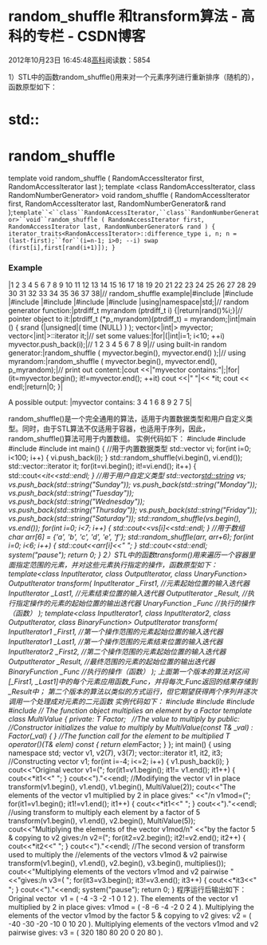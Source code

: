 
# random_shuffle 和transform算法 - 高科的专栏 - CSDN博客

2012年10月23日 16:45:48[高科](https://me.csdn.net/pbymw8iwm)阅读数：5854


1）STL中的函数random_shuffle()用来对一个元素序列进行重新排序（随机的），函数原型如下：

# std::
# random_shuffle
template <class RandomAccessIterator>
  void random_shuffle ( RandomAccessIterator first, RandomAccessIterator last );
    template <class RandomAccessIterator, class RandomNumberGenerator>
  void random_shuffle ( RandomAccessIterator first, RandomAccessIterator last,
                        RandomNumberGenerator& rand );`template``<``class``RandomAccessIterator,``class``RandomNumberGenerator>``void``random_shuffle ( RandomAccessIterator first, RandomAccessIterator last,
                        RandomNumberGenerator& rand )
{
  iterator_traits<RandomAccessIterator>::difference_type i, n;
  n = (last-first);``for``(i=n-1; i>0; --i) swap (first[i],first[rand(i+1)]);
}`
### Example
|1
2
3
4
5
6
7
8
9
10
11
12
13
14
15
16
17
18
19
20
21
22
23
24
25
26
27
28
29
30
31
32
33
34
35
36
37
38|// random_shuffle example|\#include <iostream>|\#include <algorithm>|\#include <functional>|\#include <vector>|\#include <ctime>|\#include <cstdlib>|using|namespace|std;|// random generator function:|ptrdiff_t myrandom (ptrdiff_t i) {|return|rand()%i;}|// pointer object to it:|ptrdiff_t (*p_myrandom)(ptrdiff_t) = myrandom;|int|main () {
  srand (|unsigned|( time (NULL) ) );
  vector<|int|> myvector;
  vector<|int|>::iterator it;|// set some values:|for|(|int|i=1; i<10; ++i) myvector.push_back(i);|// 1 2 3 4 5 6 7 8 9|// using built-in random generator:|random_shuffle ( myvector.begin(), myvector.end() );|// using myrandom:|random_shuffle ( myvector.begin(), myvector.end(), p_myrandom);|// print out content:|cout <<|"myvector contains:"|;|for|(it=myvector.begin(); it!=myvector.end(); ++it)
    cout <<|" "|<< *it;
  cout << endl;|return|0;
}|

A possible output:
|myvector contains: 3 4 1 6 8 9 2 7 5|


random_shuffle()是一个完全通用的算法，适用于内置数据类型和用户自定义类型。同时，由于STL算法不仅适用于容器，也适用于序列，因此，random_shuffle()算法可用于内置数组。
实例代码如下：
\#include <iostream>
\#include <vector>
\#include <algorithm>
\#include <string>
int main()
{
//用于内置数据类型
std::vector<int> vi;
for(int i=0; i<100; i++)
{
vi.push_back(i);
}
std::random_shuffle(vi.begin(), vi.end());
std::vector<int>::iterator it;
for(it=vi.begin(); it!=vi.end(); it++)
{
std::cout<<*it<<std::endl;
}
//用于用户自定义类型
std::vector<std::string> vs;
vs.push_back(std::string("Sunday"));
vs.push_back(std::string("Monday"));
vs.push_back(std::string("Tuesday"));
vs.push_back(std::string("Wednesday"));
vs.push_back(std::string("Thursday"));
vs.push_back(std::string("Friday"));
vs.push_back(std::string("Saturday"));
std::random_shuffle(vs.begin(), vs.end());
for(int i=0; i<7; i++)
{
std::cout<<vs[i]<<std::endl;
}
//用于数组
char arr[6] = {'a', 'b', 'c', 'd', 'e', 'f'};
std::random_shuffle(arr, arr+6);
for(int i=0; i<6; i++)
{
std::cout<<arr[i]<<" ";
}
std::cout<<std::endl;
system("pause");
return 0;
}
2）STL中的函数transform()用来遍历一个容器里面指定范围的元素，并对这些元素执行指定的操作，函数原型如下：
template<class InputIterator, class OutputIterator, class UnaryFunction>
OutputIterator transform(
InputIterator _First1, //元素起始位置的输入迭代器
InputIterator _Last1, //元素结束位置的输入迭代器
OutputIterator _Result, //执行指定操作的元素的起始位置的输出迭代器
UnaryFunction _Func //执行的操作（函数）
);
template<class InputIterator1, class InputIterator2, class OutputIterator,
class BinaryFunction>
OutputIterator transform(
InputIterator1 _First1, //第一个操作范围的元素起始位置的输入迭代器
InputIterator1 _Last1, //第一个操作范围的元素结束位置的输入迭代器
InputIterator2 _First2, //第二个操作范围的元素起始位置的输入迭代器
OutputIterator _Result, //最终范围的元素的起始位置的输出迭代器
BinaryFunction _Func //执行的操作（函数）
);
上面第一个版本的算法对区间[_First1, _Last1]中的每个元素应用函数_Func，并将每次_Func返回的结果存储到_Result中；
第二个版本的算法以类似的方式运行，但它期望获得两个序列并逐次调用一个处理成对元素的二元函数
实例代码如下：
\#include <vector>
\#include <algorithm>
\#include <functional>
\#include <iostream>
// The function object multiplies an element by a Factor
template <typename T>
class MultiValue
{
private:
T Factor;   //The value to multiply by
public:
//Constructor initializes the value to multiply by
MultiValue(const T& _val) : Factor(_val)
{
}
//The function call for the element to be multiplied
T operator()(T& elem) const
{
return elem*Factor;
}
};
int main()
{
using namespace std;
vector<int> v1, v2(7), v3(7);
vector<int>::iterator it1, it2, it3;
//Constructing vector v1;
for(int i=-4; i<=2; i++)
{
v1.push_back(i);
}
cout<<"Original vector v1=(";
for(it1=v1.begin(); it1!= v1.end(); it1++)
{
cout<<*it1<<" ";
}
cout<<")."<<endl;
//Modifying the vector v1 in place
transform(v1.begin(), v1.end(), v1.begin(), MultiValue<int>(2));
cout<<"The elements of the vector v1 multiplied by 2 in place gives:"
<<"/n v1mod=(";
for(it1=v1.begin(); it1!=v1.end(); it1++)
{
cout<<*it1<<" ";
}
cout<<")."<<endl;
//using transform to multiply each element by a factor of 5
transform(v1.begin(), v1.end(), v2.begin(), MultiValue<int>(5));
cout<<"Multiplying the elements of the vector v1mod/n"
<<"by the factor 5 & copying to v2 gives:/n v2=(";
for(it2=v2.begin(); it2!=v2.end(); it2++)
{
cout<<*it2<<" ";
}
cout<<")."<<endl;
//The second version of transform used to multiply the
//elements of the vectors v1mod & v2 pairwise
transform(v1.begin(), v1.end(), v2.begin(), v3.begin(),
multiplies<int>());
cout<<"Multiplying elements of the vectors v1mod and v2 pairwise "
<<"gives:/n v3=( ";
for(it3=v3.begin(); it3!=v3.end(); it3++)
{
cout<<*it3<<" ";
}
cout<<")."<<endl;
system("pause");
return 0;
}
程序运行后输出如下：
Original vector  v1 = ( -4 -3 -2 -1 0 1 2 ).
The elements of the vector v1 multiplied by 2 in place gives:
v1mod = ( -8 -6 -4 -2 0 2 4 ).
Multiplying the elements of the vector v1mod
by the factor 5 & copying to v2 gives:
v2 = ( -40 -30 -20 -10 0 10 20 ).
Multiplying elements of the vectors v1mod and v2 pairwise gives:
v3 = ( 320 180 80 20 0 20 80 ).


